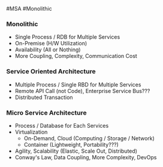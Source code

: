 #MSA #Monolithic

### Monolithic

* Single Process / RDB for Multiple Services
* On-Premise (H/W Utilization)
* Availability (All or Nothing)
* More Coupling, Complexity, Communication Cost

### Service Oriented Architecture

* Multiple Process / Single RBD for Multiple Services
* Remote API Call (not Code), Enterprise Service Bus???
* Distributed Transaction
### Micro Service Architecture

* Process / Database for Each Services
* Virtualization
	* On-Demand, Cloud (Computing / Storage / Network)
	* Container (Lightweight, Portability???)
* Agility, Scalability (Elastic, Scale Out, Distributed)
* Conway's Law, Data Coupling, More Complexity, DevOps

